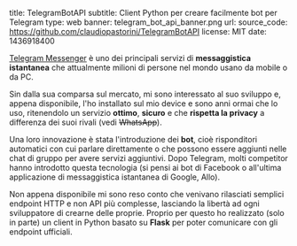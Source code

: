title: TelegramBotAPI
subtitle: Client Python per creare facilmente bot per Telegram
type: web
banner: telegram_bot_api_banner.png
url:
source_code: https://github.com/claudiopastorini/TelegramBotAPI 
license: MIT
date: 1436918400

[Telegram Messenger](https://telegram.org/) è uno dei principali servizi 
di **messaggistica istantanea** che attualmente milioni di persone nel mondo 
usano da mobile o da PC. 

Sin dalla sua comparsa sul mercato, mi sono interessato al suo sviluppo e,
appena disponibile, l'ho installato sul mio device e sono anni ormai 
che lo uso, ritenendolo un servizio **ottimo**, **sicuro** e che **rispetta la privacy** 
a differenza dei suoi rivali (vedi <del>WhatsApp</del>). 
 
Una loro innovazione è stata l'introduzione dei **bot**, cioè
risponditori automatici con cui parlare direttamente o 
che possono essere aggiunti nelle chat di gruppo per avere servizi aggiuntivi.
Dopo Telegram, molti competitor hanno introdotto questa 
tecnologia (si pensi ai bot di Facebook o all'ultima applicazione di messaggistica 
istantanea di Google, Allo). 
 
Non appena disponibile mi sono reso conto che venivano rilasciati semplici 
endpoint HTTP e non API più complesse, lasciando la libertà ad ogni sviluppatore di 
crearne delle proprie. Proprio per questo ho realizzato (solo in parte) 
un client in Python basato su **Flask** per poter comunicare con gli endpoint 
ufficiali.
